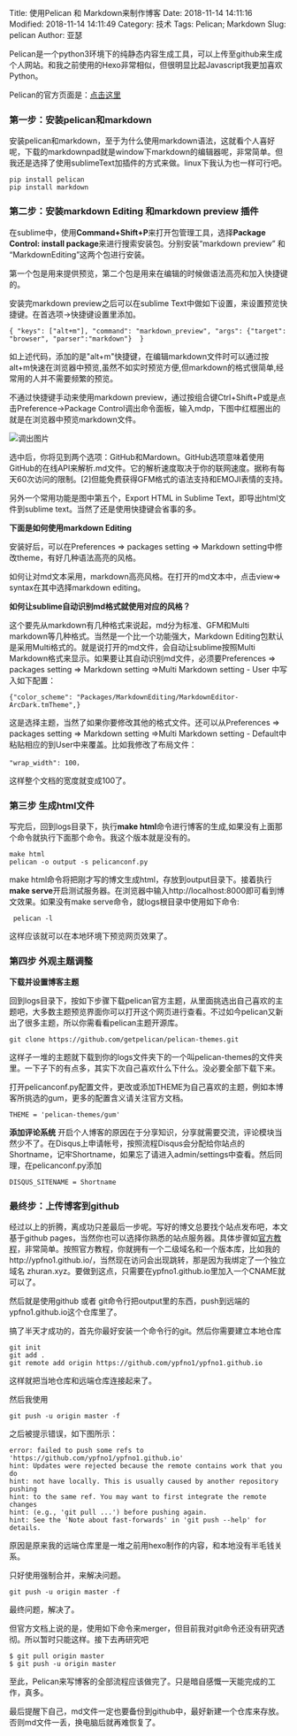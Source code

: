 Title: 使用Pelican 和 Markdown来制作博客
Date: 2018-11-14 14:11:16
Modified: 2018-11-14 14:11:49
Category: 技术
Tags: Pelican; Markdown
Slug: pelican
Author: 亚瑟

Pelican是一个python3环境下的纯静态内容生成工具，可以上传至github来生成个人网站。和我之前使用的Hexo非常相似，但很明显比起Javascript我更加喜欢Python。

Pelican的官方页面是：[点击这里](https://github.com/getpelican/pelican)

### 第一步：安装pelican和markdown

安装pelican和markdown，至于为什么使用markdown语法，这就看个人喜好呢，下载的markdownpad就是window下markdown的编辑器呢，非常简单。但我还是选择了使用sublimeText加插件的方式来做。linux下我认为也一样可行吧。

    pip install pelican
    pip install markdown

### 第二步：安装markdown Editing 和markdown preview 插件

在sublime中，使用**Command+Shift+P**来打开包管理工具，选择**Package Control: install package**来进行搜索安装包。分别安装“markdown preview” 和 “MarkdownEditing”这两个包进行安装。

第一个包是用来提供预览，第二个包是用来在编辑的时候做语法高亮和加入快捷键的。

安装完markdown preview之后可以在sublime Text中做如下设置，来设置预览快捷键。在首选项->快捷键设置里添加。

```
{ "keys": ["alt+m"], "command": "markdown_preview", "args": {"target": "browser", "parser":"markdown"}  }
```

如上述代码，添加的是"alt+m"快捷键，在编辑markdown文件时可以通过按alt+m快速在浏览器中预览,虽然不如实时预览方便,但markdown的格式很简单,经常用的人并不需要频繁的预览。

不通过快捷键手动来使用markdown preview，通过按组合键Ctrl+Shift+P或是点击Preference->Package Control调出命令面板，输入mdp，下图中红框圈出的就是在浏览器中预览markdown文件。 

![调出图片](https://img-blog.csdn.net/20160424211409258)

选中后，你将见到两个选项：GitHub和Mardown。GitHub选项意味着使用GitHub的在线API来解析.md文件。它的解析速度取决于你的联网速度。据称有每天60次访问的限制。[2]但能免费获得GFM格式的语法支持和EMOJI表情的支持。

另外一个常用功能是图中第五个，Export HTML in Sublime Text，即导出html文件到sublime text。当然了还是使用快捷键会省事的多。


**下面是如何使用markdown Editing**

安装好后，可以在Preferences => packages setting => Markdown setting中修改theme，有好几种语法高亮的风格。

如何让对md文本采用，markdown高亮风格。在打开的md文本中，点击view=> syntax在其中选择markdown editing。

**如何让sublime自动识别md格式就使用对应的风格？**

这个要先从markdown有几种格式来说起，md分为标准、GFM和Multi markdown等几种格式。当然是一个比一个功能强大，Markdown Editing包默认是采用Multi格式的。就是说打开的md文件，会自动让sublime按照Multi Markdown格式来显示。如果要让其自动识别md文件，必须要Preferences => packages setting => Markdown setting =>Multi Markdown setting - User 中写入如下配置：

```
{"color_scheme": "Packages/MarkdownEditing/MarkdownEditor-ArcDark.tmTheme",}
```

这是选择主题，当然了如果你要修改其他的格式文件。还可以从Preferences => packages setting => Markdown setting =>Multi Markdown setting - Default中粘贴相应的到User中来覆盖。比如我修改了布局文件：
    
    "wrap_width": 100，

这样整个文档的宽度就变成100了。

### 第三步 生成html文件

写完后，回到logs目录下，执行**make html**命令进行博客的生成,如果没有上面那个命令就执行下面那个命令。我这个版本就是没有的。

    make html
    pelican -o output -s pelicanconf.py

make html命令将把刚才写的博文生成html，存放到output目录下。接着执行**make serve**开启测试服务器。在浏览器中输入http://localhost:8000即可看到博文效果。如果没有make serve命令，就logs根目录中使用如下命令:

     pelican -l

这样应该就可以在本地环境下预览网页效果了。

### 第四步 外观主题调整

**下载并设置博客主题**

回到logs目录下，按如下步骤下载pelican官方主题，从里面挑选出自己喜欢的主题吧，大多数主题预览界面你可以打开这个网页进行查看。不过如今pelican又新出了很多主题，所以你需看看pelican主题开源库。

    git clone https://github.com/getpelican/pelican-themes.git

这样子一堆的主题就下载到你的logs文件夹下的一个叫pelican-themes的文件夹里。一下子下的有点多，其实下次自己喜欢什么下什么。没必要全部下载下来。

打开pelicanconf.py配置文件，更改或添加THEME为自己喜欢的主题，例如本博客所挑选的gum，更多的配置含义请关注官方文档。

    THEME = 'pelican-themes/gum'

**添加评论系统**
开启个人博客的原因在于分享知识，分享就需要交流，评论模块当然少不了。在Disqus上申请帐号，按照流程Disqus会分配给你站点的Shortname，记牢Shortname，如果忘了请进入admin/settings中查看。然后同理，在pelicanconf.py添加

    DISQUS_SITENAME = Shortname 


### 最终步：上传博客到github

经过以上的折腾，离成功只差最后一步呢。写好的博文总要找个站点发布吧，本文基于github pages，当然你也可以选择你熟悉的站点服务器。具体步骤如[官方教程](https://pages.github.com/)，非常简单。按照官方教程，你就拥有一个二级域名和一个版本库，比如我的http://ypfno1.github.io/，当然现在访问会出现跳转，那是因为我绑定了一个独立域名 zhuran.xyz。要做到这点，只需要在ypfno1.github.io里加入一个CNAME就可以了。

然后就是使用github 或者 git命令行把output里的东西，push到远端的ypfno1.github.io这个仓库里了。

搞了半天才成功的，首先你最好安装一个命令行的git。然后你需要建立本地仓库

    git init
    git add .
    git remote add origin https://github.com/ypfno1/ypfno1.github.io

这样就把当地仓库和远端仓库连接起来了。

然后我使用

    git push -u origin master -f 

之后被提示错误，如下图所示：
```
error: failed to push some refs to 'https://github.com/ypfno1/ypfno1.github.io'
hint: Updates were rejected because the remote contains work that you do
hint: not have locally. This is usually caused by another repository pushing
hint: to the same ref. You may want to first integrate the remote changes
hint: (e.g., 'git pull ...') before pushing again.
hint: See the 'Note about fast-forwards' in 'git push --help' for details.
```
原因是原来我的远端仓库里是一堆之前用hexo制作的内容，和本地没有半毛钱关系。

只好使用强制合并，来解决问题。

    git push -u origin master -f 

最终问题，解决了。

但官方文档上说的是，使用如下命令来merger，但目前我对git命令还没有研究透彻。所以暂时只能这样。接下去再研究吧

    $ git pull origin master
    $ git push -u origin master

至此，Pelican来写博客的全部流程应该做完了。只是暗自感慨一天能完成的工作，真多。

最后提醒下自己，md文件一定也要备份到github中，最好新建一个仓库来存放。否则md文件一丢，换电脑后就再难恢复了。






























